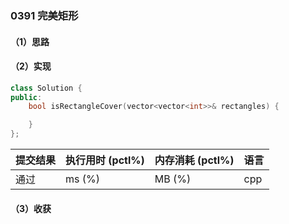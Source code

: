 ### 0391 完美矩形

#### （1）思路

#### （2）实现

```cpp
class Solution {
public:
    bool isRectangleCover(vector<vector<int>>& rectangles) {

    }
};
```

| 提交结果 | 执行用时 (pctl%) | 内存消耗 (pctl%) | 语言 |
|:---------|:-----------------|:-----------------|:-----|
| 通过     |  ms (%)   |  MB (%)  | cpp  |

#### （3）收获
